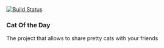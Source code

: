 [![Build Status](https://travis-ci.org/dmitirystrukov/cat-of-the-day.svg?branch=master)](https://travis-ci.org/dmitirystrukov/cat-of-the-day)

<h3> Cat Of the Day </h3>
<p> The project that allows to share pretty cats with your friends </p>
